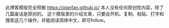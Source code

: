 此博客模版完全照搬 https://pianfan.github.io/
本人没有任何原创性内容，除了几篇废话是原创的。
这个模版里的介绍文章，只要会开机、复制、粘贴、打字和搜索这几个操作，并能阅读简体中文，即可follow。
